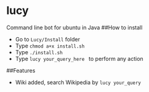 # lucy
Command line bot for ubuntu in Java
##How to install
- Go to <code>Lucy/Install</code> folder
- Type <code>chmod a+x install.sh</code>
- Type <code>./install.sh</code>
- Type <code>lucy your_query_here </code> to perform any action

##Features
- Wiki added, search Wikipedia by <code>lucy your_query</code>
